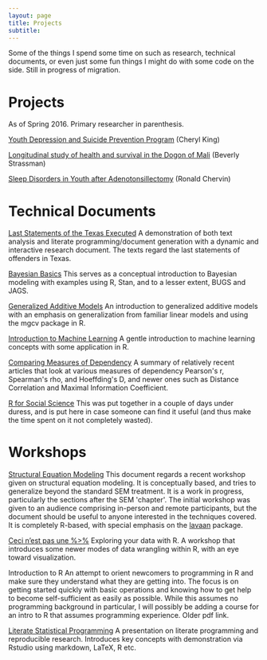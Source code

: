 ```yaml
---
layout: page
title: Projects
subtitle:
---
```



Some of the things I spend some time on such as research, technical documents, or even just some fun things I might do with some code on the side. Still in progress of migration.

# Projects

As of Spring 2016. Primary researcher in parenthesis.

[Youth Depression and Suicide Prevention Program](https://sites.lsa.umich.edu/king-lab/) (Cheryl King)

[Longitudinal study of health and survival in the Dogon of Mali](http://sites.lsa.umich.edu/bis/research/) (Beverly Strassman)

[Sleep Disorders in Youth after Adenotonsillectomy](https://www.researchgate.net/profile/Ronald_Chervin) (Ronald Chervin)



# Technical Documents

[Last Statements of the Texas Executed](http://micl.shinyapps.io/texEx/texEx.Rmd)     A demonstration of both text analysis and literate programming/document generation with a dynamic and interactive research document. The texts regard the last statements of offenders in Texas.

[Bayesian Basics](../docs/IntroBayes.pdf)     This serves as a conceptual introduction to Bayesian modeling with examples using R, Stan, and to a lesser extent, BUGS and JAGS.

[Generalized Additive Models](../docs/GAMS.pdf)     An introduction to generalized additive models with an emphasis on generalization from familiar linear models and using the mgcv package in R.

[Introduction to Machine Learning](../docs/mlcrash.pdf)     A gentle introduction to machine learning concepts with some application in R.

[Comparing Measures of Dependency](../docs/CorrelationComparison.pdf)     A summary of relatively recent articles that look at various measures of dependency Pearson's r, Spearman's rho, and Hoeffding's D, and newer ones such as Distance Correlation and Maximal Information Coefficient.

[R for Social Science](../docs/RSocialScience.pdf)   This was put together in a couple of days under duress, and is put here in case someone can find it useful (and thus make the time spent on it not completely wasted).



# Workshops

[Structural Equation Modeling](../docs/sem.html) This document regards a recent workshop given on structural equation modeling.  It is conceptually based, and tries to generalize beyond the standard SEM treatment. It is a work in progress, particularly the sections after the SEM 'chapter'.  The initial workshop was given to an audience comprising in-person and remote participants, but the document should be useful to anyone interested in the techniques covered. It is completely R-based, with special emphasis on the [lavaan](http://lavaan.ugent.be/) package.

[Ceci n’est pas une %>%](https://htmlpreview.github.io/?https://github.com/mclark--/data-manipulation-in-r/blob/master/mainSlides.html)     Exploring your data with R. A workshop that introduces some newer modes of data wrangling within R, with an eye toward visualization.
 
Introduction to R     An attempt to orient newcomers to programming in R and make sure they understand what they are getting into. The focus is on getting started quickly with basic operations and knowing how to get help to become self-sufficient as easily as possible. While this assumes no programming background in particular, I will possibly be adding a course for an intro to R that assumes programming experience. Older pdf link.

[Literate Statistical Programming](../docs/RDA_intro.pdf)     A presentation on literate programming and reproducible research. Introduces key concepts with demonstration via Rstudio using markdown, LaTeX, R etc.